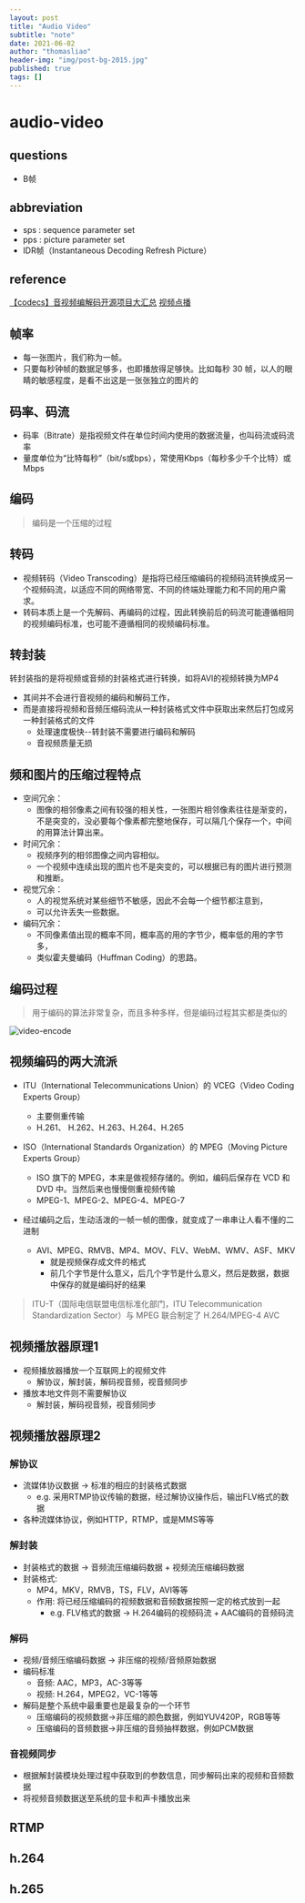 ```yaml
---
layout: post
title: "Audio Video"
subtitle: "note"
date: 2021-06-02
author: "thomasliao"
header-img: "img/post-bg-2015.jpg"
published: true
tags: []
---
```


# audio-video

## questions
- B帧


## abbreviation
- sps : sequence parameter set
- pps : picture parameter set
- IDR帧（Instantaneous Decoding Refresh Picture）

## reference

[【codecs】音视频编解码开源项目大汇总](https://www.huaweicloud.com/articles/bca73e0ba03a22bc004ec3bf695130c2.html)
[视频点播](https://help.aliyun.com/document_detail/99380.html?spm=a2c4g.11186623.6.554.6b175fac3bQeEJ)

## 帧率
- 每一张图片，我们称为一帧。
- 只要每秒钟帧的数据足够多，也即播放得足够快。比如每秒 30 帧，以人的眼睛的敏感程度，是看不出这是一张张独立的图片的

## 码率、码流

- 码率（Bitrate）是指视频文件在单位时间内使用的数据流量，也叫码流或码流率
- 量度单位为“比特每秒”（bit/s或bps），常使用Kbps（每秒多少千个比特）或Mbps


## 编码

> 编码是一个压缩的过程

## 转码
- 视频转码（Video Transcoding）是指将已经压缩编码的视频码流转换成另一个视频码流，以适应不同的网络带宽、不同的终端处理能力和不同的用户需求。
- 转码本质上是一个先解码、再编码的过程，因此转换前后的码流可能遵循相同的视频编码标准，也可能不遵循相同的视频编码标准。

## 转封装
转封装指的是将视频或音频的封装格式进行转换，如将AVI的视频转换为MP4
- 其间并不会进行音视频的编码和解码工作，
- 而是直接将视频和音频压缩码流从一种封装格式文件中获取出来然后打包成另一种封装格式的文件
    - 处理速度极快--转封装不需要进行编码和解码
    - 音视频质量无损


## 频和图片的压缩过程特点
- 空间冗余：
    - 图像的相邻像素之间有较强的相关性，一张图片相邻像素往往是渐变的，不是突变的，没必要每个像素都完整地保存，可以隔几个保存一个，中间的用算法计算出来。
- 时间冗余：
    - 视频序列的相邻图像之间内容相似。
    - 一个视频中连续出现的图片也不是突变的，可以根据已有的图片进行预测和推断。
- 视觉冗余：
    - 人的视觉系统对某些细节不敏感，因此不会每一个细节都注意到，
    - 可以允许丢失一些数据。
- 编码冗余：
    - 不同像素值出现的概率不同，概率高的用的字节少，概率低的用的字节多，
    - 类似霍夫曼编码（Huffman Coding）的思路。

## 编码过程

> 用于编码的算法非常复杂，而且多种多样，但是编码过程其实都是类似的

![video-encode](../images/video-encode.webp)


## 视频编码的两大流派

- ITU（International Telecommunications Union）的 VCEG（Video Coding Experts Group）
    - 主要侧重传输
    - H.261、 H.262、H.263、H.264、H.265
- ISO（International Standards Organization）的 MPEG（Moving Picture Experts Group）
    - ISO 旗下的 MPEG，本来是做视频存储的。例如，编码后保存在 VCD 和 DVD 中。当然后来也慢慢侧重视频传输
    - MPEG-1、MPEG-2、MPEG-4、MPEG-7

- 经过编码之后，生动活泼的一帧一帧的图像，就变成了一串串让人看不懂的二进制
    - AVI、MPEG、RMVB、MP4、MOV、FLV、WebM、WMV、ASF、MKV
        - 就是视频保存成文件的格式
        - 前几个字节是什么意义，后几个字节是什么意义，然后是数据，数据中保存的就是编码好的结果

> ITU-T（国际电信联盟电信标准化部门，ITU Telecommunication Standardization Sector）与 MPEG 联合制定了 H.264/MPEG-4 AVC

## 视频播放器原理1

- 视频播放器播放一个互联网上的视频文件
    - 解协议，解封装，解码视音频，视音频同步
- 播放本地文件则不需要解协议
    - 解封装，解码视音频，视音频同步


## 视频播放器原理2

### 解协议

- 流媒体协议数据 -> 标准的相应的封装格式数据
    - e.g.  采用RTMP协议传输的数据，经过解协议操作后，输出FLV格式的数据
- 各种流媒体协议，例如HTTP，RTMP，或是MMS等等


### 解封装

- 封装格式的数据 -> 音频流压缩编码数据 + 视频流压缩编码数据
- 封装格式:
    - MP4，MKV，RMVB，TS，FLV，AVI等等
    - 作用: 将已经压缩编码的视频数据和音频数据按照一定的格式放到一起
        - e.g. FLV格式的数据 -> H.264编码的视频码流 + AAC编码的音频码流


### 解码

- 视频/音频压缩编码数据 -> 非压缩的视频/音频原始数据
- 编码标准
    - 音频: AAC，MP3，AC-3等等
    - 视频: H.264，MPEG2，VC-1等等
- 解码是整个系统中最重要也是最复杂的一个环节
    - 压缩编码的视频数据->非压缩的颜色数据，例如YUV420P，RGB等等
    - 压缩编码的音频数据->非压缩的音频抽样数据，例如PCM数据

### 音视频同步
- 根据解封装模块处理过程中获取到的参数信息，同步解码出来的视频和音频数据
- 将视频音频数据送至系统的显卡和声卡播放出来


## RTMP

## h.264

## h.265


